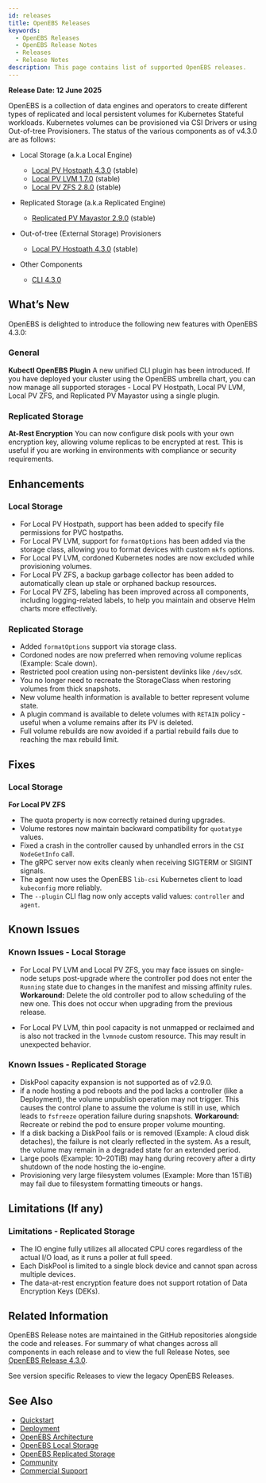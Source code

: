 ```yaml
---
id: releases
title: OpenEBS Releases
keywords:
  - OpenEBS Releases
  - OpenEBS Release Notes
  - Releases
  - Release Notes
description: This page contains list of supported OpenEBS releases.
---
```


**Release Date: 12 June 2025**

OpenEBS is a collection of data engines and operators to create different types of replicated and local persistent volumes for Kubernetes Stateful workloads. Kubernetes volumes can be provisioned via CSI Drivers or using Out-of-tree Provisioners.
The status of the various components as of v4.3.0 are as follows:

- Local Storage (a.k.a Local Engine)
  - [Local PV Hostpath 4.3.0](https://github.com/openebs/dynamic-localpv-provisioner) (stable)
  - [Local PV LVM 1.7.0](https://github.com/openebs/lvm-localpv) (stable)
  - [Local PV ZFS 2.8.0](https://github.com/openebs/zfs-localpv) (stable)

- Replicated Storage (a.k.a Replicated Engine)
  - [Replicated PV Mayastor 2.9.0](https://github.com/openebs/mayastor) (stable)

- Out-of-tree (External Storage) Provisioners 
  - [Local PV Hostpath 4.3.0](https://github.com/openebs/dynamic-localpv-provisioner) (stable)

- Other Components
  - [CLI 4.3.0](https://github.com/openebs/openebs/tree/release/4.3/plugin)

## What’s New

OpenEBS is delighted to introduce the following new features with OpenEBS 4.3.0:

### General

**Kubectl OpenEBS Plugin**
  A new unified CLI plugin has been introduced. If you have deployed your cluster using the OpenEBS umbrella chart, you can now manage all supported storages - Local PV Hostpath, Local PV LVM, Local PV ZFS, and Replicated PV Mayastor using a single plugin.

### Replicated Storage

**At-Rest Encryption**
  You can now configure disk pools with your own encryption key, allowing volume replicas to be encrypted at rest. This is useful if you are working in environments with compliance or security requirements.

## Enhancements

### Local Storage

- For Local PV Hostpath, support has been added to specify file permissions for PVC hostpaths.
- For Local PV LVM, support for `formatOptions` has been added via the storage class, allowing you to format devices with custom `mkfs` options.
- For Local PV LVM, cordoned Kubernetes nodes are now excluded while provisioning volumes.
- For Local PV ZFS, a backup garbage collector has been added to automatically clean up stale or orphaned backup resources.
- For Local PV ZFS, labeling has been improved across all components, including logging-related labels, to help you maintain and observe Helm charts more effectively.

### Replicated Storage

- Added `formatOptions` support via storage class.
- Cordoned nodes are now preferred when removing volume replicas (Example: Scale down).
- Restricted pool creation using non-persistent devlinks like `/dev/sdX`.
- You no longer need to recreate the StorageClass when restoring volumes from thick snapshots.
- New volume health information is available to better represent volume state.
- A plugin command is available to delete volumes with `RETAIN` policy - useful when a volume remains after its PV is deleted.
- Full volume rebuilds are now avoided if a partial rebuild fails due to reaching the max rebuild limit.

## Fixes

### Local Storage

**For Local PV ZFS**
- The quota property is now correctly retained during upgrades.
- Volume restores now maintain backward compatibility for `quotatype` values.
- Fixed a crash in the controller caused by unhandled errors in the `CSI NodeGetInfo` call.
- The gRPC server now exits cleanly when receiving SIGTERM or SIGINT signals.
- The agent now uses the OpenEBS `lib-csi` Kubernetes client to load `kubeconfig` more reliably.
- The `--plugin` CLI flag now only accepts valid values: `controller` and `agent`.

## Known Issues

### Known Issues - Local Storage

- For Local PV LVM and Local PV ZFS, you may face issues on single-node setups post-upgrade where the controller pod does not enter the `Running` state due to changes in the manifest and missing affinity rules.
**Workaround:** Delete the old controller pod to allow scheduling of the new one. This does not occur when upgrading from the previous release.

- For Local PV LVM, thin pool capacity is not unmapped or reclaimed and is also not tracked in the `lvmnode` custom resource. This may result in unexpected behavior.

### Known Issues - Replicated Storage

- DiskPool capacity expansion is not supported as of v2.9.0.
- if a node hosting a pod reboots and the pod lacks a controller (like a Deployment), the volume unpublish operation may not trigger. This causes the control plane to assume the volume is still in use, which leads to `fsfreeze` operation failure during snapshots.
**Workaround:** Recreate or rebind the pod to ensure proper volume mounting.
- If a disk backing a DiskPool fails or is removed (Example: A cloud disk detaches), the failure is not clearly reflected in the system. As a result, the volume may remain in a degraded state for an extended period.
- Large pools (Example: 10–20TiB) may hang during recovery after a dirty shutdown of the node hosting the io-engine.
- Provisioning very large filesystem volumes (Example: More than 15TiB) may fail due to filesystem formatting timeouts or hangs.

## Limitations (If any)

### Limitations - Replicated Storage

- The IO engine fully utilizes all allocated CPU cores regardless of the actual I/O load, as it runs a poller at full speed.
- Each DiskPool is limited to a single block device and cannot span across multiple devices.
- The data-at-rest encryption feature does not support rotation of Data Encryption Keys (DEKs).

## Related Information

OpenEBS Release notes are maintained in the GitHub repositories alongside the code and releases. For summary of what changes across all components in each release and to view the full Release Notes, see [OpenEBS Release 4.3.0](https://github.com/openebs/openebs/releases/tag/v4.3.0).

See version specific Releases to view the legacy OpenEBS Releases.

## See Also

- [Quickstart](./quickstart-guide/prerequisites.md)
- [Deployment](./deploy-a-test-application.md)
- [OpenEBS Architecture](./concepts/architecture.md)
- [OpenEBS Local Storage](./concepts/data-engines/local-storage.md)
- [OpenEBS Replicated Storage](./concepts/data-engines/replicated-storage.md)
- [Community](community.md)
- [Commercial Support](commercial-support.md)